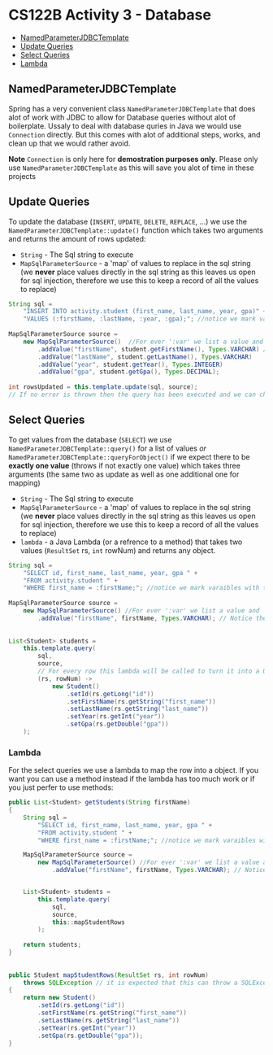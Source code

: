 # CS122B Activity 3 - Database

- [NamedParameterJDBCTemplate](#namedparameterjdbctemplate)
- [Update Queries](#update-queries)
- [Select Queries](#select-queries)
- [Lambda](#lambda)

## NamedParameterJDBCTemplate

Spring has a very convenient class `NamedParameterJDBCTemplate` that does alot of work with JDBC to allow for Database queries without alot of boilerplate. Ussaly to deal with database quries in Java we would use `Connection` directly. But this comes with alot of additional steps, works, and clean up that we would rather avoid. 

**Note** `Connection` is only here for **demostration purposes only**. Please only use `NamedParameterJDBCTemplate` as this will save you alot of time in these projects


## Update Queries

To update the database (`INSERT`, `UPDATE`, `DELETE`, `REPLACE`, ...) we use the `NamedParameterJDBCTemplate::update()` function which takes two arguments and returns the amount of rows updated:

 - `String` - The Sql string to execute
 - `MapSqlParameterSource` - a 'map' of values to replace in the sql string (we **never** place values directly in the sql string as this leaves us open for sql injection, therefore we use this to keep a record of all the values to replace)

```java
String sql = 
    "INSERT INTO activity.student (first_name, last_name, year, gpa)" +
    "VALUES (:firstName, :lastName, :year, :gpa);"; //notice we mark varaibles with the ':var' format
    
MapSqlParameterSource source = 
    new MapSqlParameterSource()  //For ever ':var' we list a value and `Type` for value
        .addValue("firstName", student.getFirstName(), Types.VARCHAR) // Notice the lack of ':'  in the string here
        .addValue("lastName", student.getLastName(), Types.VARCHAR)
        .addValue("year", student.getYear(), Types.INTEGER)
        .addValue("gpa", student.getGpa(), Types.DECIMAL);
        
int rowsUpdated = this.template.update(sql, source);  
// If no error is thrown then the query has been executed and we can check how many rows were updated with the returned int
```

## Select Queries

To get values from the database (`SELECT`) we use `NamedParameterJDBCTemplate::query()` for a list of values *or* `NamedParameterJDBCTemplate::queryForObject()` if we expect there to be **exactly one value** (throws if not exactly one value) which takes three arguments (the same two as update as well as one additional one for mapping)

 - `String` - The Sql string to execute
 - `MapSqlParameterSource` - a 'map' of values to replace in the sql string (we **never** place values directly in the sql string as this leaves us open for sql injection, therefore we use this to keep a record of all the values to replace)
 - `lambda` - a Java Lambda (or a refrence to a method) that takes two values (`ResultSet` rs, `int` rowNum) and returns any object.

```java
String sql = 
    "SELECT id, first_name, last_name, year, gpa " +
    "FROM activity.student " +
    "WHERE first_name = :firstName;"; //notice we mark varaibles with the ':var' format
    
MapSqlParameterSource source = 
    new MapSqlParameterSource() //For ever ':var' we list a value and `Type` for value
        .addValue("firstName", firstName, Types.VARCHAR); // Notice the lack of ':'  in the string here
        
        
List<Student> students =
    this.template.query(
        sql, 
        source,
        // For every row this lambda will be called to turn it into a Object (in this case `Student`)
        (rs, rowNum) ->          
            new Student()
                .setId(rs.getLong("id"))
                .setFirstName(rs.getString("first_name"))
                .setLastName(rs.getString("last_name"))
                .setYear(rs.getInt("year"))
                .setGpa(rs.getDouble("gpa"))
    );
```

### Lambda

For the select queries we use a lambda to map the row into a object. If you want you can use a method instead if the lambda has too much work or if you just perfer to use methods:

```java
public List<Student> getStudents(String firstName)
{
    String sql = 
        "SELECT id, first_name, last_name, year, gpa " +
        "FROM activity.student " +
        "WHERE first_name = :firstName;"; //notice we mark varaibles with the ':var' format

    MapSqlParameterSource source = 
        new MapSqlParameterSource() //For ever ':var' we list a value and `Type` for value
            .addValue("firstName", firstName, Types.VARCHAR); // Notice the lack of ':'  in the string here


    List<Student> students =
        this.template.query(
            sql, 
            source,
            this::mapStudentRows
        );
    
    return students;
}
    
    
public Student mapStudentRows(ResultSet rs, int rowNum)
    throws SQLException // it is expected that this can throw a SQLException, so mark the method as such 
{
    return new Student()
        .setId(rs.getLong("id"))
        .setFirstName(rs.getString("first_name"))
        .setLastName(rs.getString("last_name"))
        .setYear(rs.getInt("year"))
        .setGpa(rs.getDouble("gpa"));
}
```
